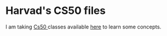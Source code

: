# Harvad's CS50 files

I am taking [Cs50 ](https://www.youtube.com/c/cs50) classes available [here](https://youtube.com/playlist?list=PLhQjrBD2T382_R182iC2gNZI9HzWFMC_8)  to learn some concepts.